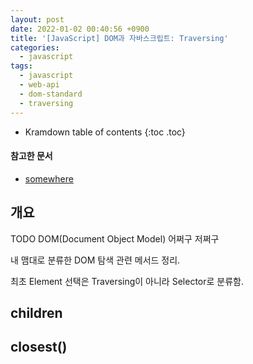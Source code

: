 ```yaml
---
layout: post
date: 2022-01-02 00:40:56 +0900
title: '[JavaScript] DOM과 자바스크립트: Traversing'
categories:
  - javascript
tags:
  - javascript
  - web-api
  - dom-standard
  - traversing
---
```


* Kramdown table of contents
{:toc .toc}

#### 참고한 문서

- [somewhere](somewhere)

## 개요

TODO DOM(Document Object Model) 어쩌구 저쩌구

내 맴대로 분류한 DOM 탐색 관련 메서드 정리.

최초 Element 선택은 Traversing이 아니라 Selector로 분류함.

## children

## closest()
